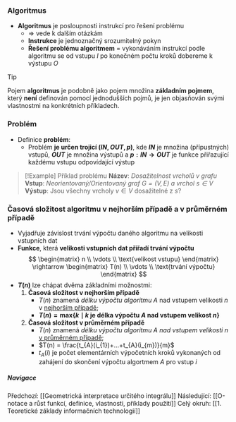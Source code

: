 ### Algoritmus
- **Algoritmus** je posloupnosti instrukcí pro řešení problému
	- $\Rightarrow$ vede k dalším otázkám
	- **Instrukce** je jednoznačný srozumitelný pokyn
	- **Řešení problému algoritmem** = vykonáváním instrukcí podle algoritmu se od vstupu $I$ po konečném počtu kroků dobereme k výstupu $O$

> [!tip]
>Pojem **algoritmus** je podobně jako pojem množina **základním pojmem**, který **není** definován pomocí jednodušších pojmů, je jen objasňován svými vlastnostmi na konkrétních příkladech.

### Problém
- Definice **problém**:
	- Problém **je určen trojicí $(IN, OUT, p)$**, kde **$IN$** je množina (přípustných) vstupů, **$OUT$** je množina výstupů a **$p:IN \rightarrow OUT$** je funkce přiřazující každému vstupu odpovídající výstup

>[!Example] Příklad problému
>**Název**: *Dosažitelnost vrcholů v grafu*
>**Vstup**: *Neorientovaný/Orientovaný graf $G=(V,E)$ a vrchol $s \in V$*
>**Výstup**: Jsou všechny vrcholy $v \in V$ dosažitelné z $s$?

### Časová složitost algoritmu v nejhorším případě a v průměrném případě
- Vyjadřuje závislost trvání výpočtu daného algoritmu na velikosti vstupních dat
- **Funkce**, která **velikosti vstupních dat přiřadí trvání výpočtu**
  $$
  \begin{matrix}
  n \\ \vdots \\ \text{velikost vstupu}
  \end{matrix}
  \rightarrow
  \begin{matrix}
  T(n) \\ \vdots \\ \text{trvání výpočtu}
  \end{matrix}
  $$
- **$T(n)$** lze chápat dvěma základními možnostmi:
	1. **Časová složitost v nejhorším případě**
		- $T(n)$ znamená *délku výpočtu algoritmu $A$* nad vstupem velikosti $n$ v <u>nejhorším případě</u>;
		- **$T(n) = \text{max} \{k \mid k \text{ je délka výpočtu } A \text{ nad vstupem velikost } n \}$**
	2. **Časová složitost v průměrném případě**
		- $T(n)$ znamená *délku výpočtu algoritmu $A$ nad vstupem velikosti $n$* <u>v průměrném případě</u>;
		- $T(n) = \frac{t_{A}(i_{1})+...+t_{A}(i_{m})}{m}$
		- $t_{A}(i)$ je počet elementárních výpočetních kroků vykonaných od zahájení do skončení výpočtu algortmem $A$ pro vstup $i$

##### Navigace
Předchozí:  [[Geometrická interpretace určitého integrálu]]
Následující: [[O-notace a růst funkcí, definice, vlastnosti, příklady použití]]
Celý okruh: [[1. Teoretické základy informačních technologií]]